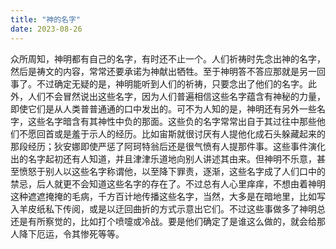 ```yaml
---
title: "神的名字"
date: 2023-08-26
---
```

众所周知，神明都有自己的名字，有时还不止一个。人们祈祷时先念出神的名字，然后是祷文的内容，常常还要承诺为神献出牺牲。至于神明答不答应那就是另一回事了。不过确定无疑的是，神明能听到人们的祈祷，只要念出了他们的名字。此外，人们不会冒然说出这些名字，因为人们普遍相信这些名字蕴含有神秘的力量，即使它们是从人类普普通通的口中发出的。可不为人知的是，神明还有另外一些名字，这些名字暗含有其神性中负的那面。这些负的名字常常出自于其过往中那些他们不愿回首或是羞于示人的经历。比如宙斯就很讨厌有人提他化成石头躲藏起来的那段经历；狄安娜即使严惩了阿珂特翁后还是很气愤有人提那件事。这些事件演化出的名字起初还有人知道，并且津津乐道地向别人讲述其由来。但神明不乐意，甚至愤怒于别人以这些名字称谓他，以至降下罪责，逐渐，这些名字成了人们口中的禁忌，后人就更不会知道这些名字的存在了。不过总有人心里痒痒，不想由着神明这种遮遮掩掩的毛病，千方百计地传播这些名字，当然，大多是在暗地里，比如写入羊皮纸私下传阅，或是以迂回曲折的方式示意出它们。不过这些事做多了神明总还是有所察觉的，比如打个喷嚏或冷战。要是他们确定了是谁这么做的，就会给那人降下厄运，令其惨死等等。